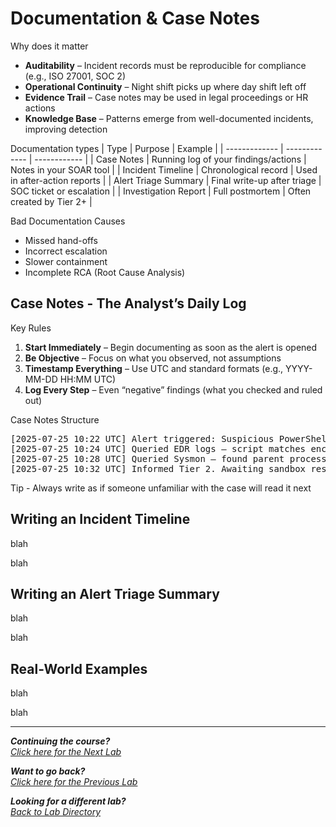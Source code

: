 # Documentation & Case Notes
Why does it matter
- **Auditability** – Incident records must be reproducible for compliance (e.g., ISO 27001, SOC 2)
- **Operational Continuity** – Night shift picks up where day shift left off
- **Evidence Trail** – Case notes may be used in legal proceedings or HR actions
- **Knowledge Base** – Patterns emerge from well-documented incidents, improving detection

Documentation types
| Type  | Purpose | Example |
| ------------- | ------------- | ------------ |
| Case Notes  | Running log of your findings/actions  | Notes in your SOAR tool |
| Incident Timeline  | 	Chronological record  | Used in after-action reports |
| Alert Triage Summary | Final write-up after triage | SOC ticket or escalation |
| Investigation Report | Full postmortem | Often created by Tier 2+ |

Bad Documentation Causes
- Missed hand-offs
- Incorrect escalation
- Slower containment
- Incomplete RCA (Root Cause Analysis)

## Case Notes - The Analyst’s Daily Log
Key Rules
1. **Start Immediately** – Begin documenting as soon as the alert is opened
2. **Be Objective** – Focus on what you observed, not assumptions
3. **Timestamp Everything** – Use UTC and standard formats (e.g., YYYY-MM-DD HH:MM UTC)
4. **Log Every Step** – Even “negative” findings (what you checked and ruled out)

Case Notes Structure
<pre>[2025-07-25 10:22 UTC] Alert triggered: Suspicious PowerShell execution on host WKS-204
[2025-07-25 10:24 UTC] Queried EDR logs – script matches encoded PowerShell from MITRE T1059.001
[2025-07-25 10:28 UTC] Queried Sysmon – found parent process was MS Word; likely macro
[2025-07-25 10:32 UTC] Informed Tier 2. Awaiting sandbox results</pre>

Tip - Always write as if someone unfamiliar with the case will read it next

## Writing an Incident Timeline
blah

blah

## Writing an Alert Triage Summary

blah

blah

## Real-World Examples

blah

blah

***
<b><i>Continuing the course?</b>
</br>
[Click here for the Next Lab](/courseFiles/Lab_10-softSkills/softSkills.md)</i>

<b><i>Want to go back?</b>
</br>
[Click here for the Previous Lab](/courseFiles/Lab_08-emailFundamentals/emailFundamentals.md)

<b><i>Looking for a different lab? </b></br>[Back to Lab Directory](/coursenavigation.md)</i>
